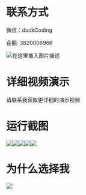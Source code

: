 # 联系方式

微信：duckCoding

企鹅: 3820006966

![在这里插入图片描述](http://upload.cxycsx.vip/91ab4bcb4f2c4c6db86365bb6d6e9c62.jpeg)

# 详细视频演示

请联系我获取更详细的演示视频

# 运行截图

![](http://www.bysj52.com/uploadfile/ueditor/image/202306/%E6%AF%95%E8%AE%BEssm686%E5%9F%BA%E4%BA%8EJavaweb%E7%9A%84%E9%AB%98%E6%A0%A1%E5%AD%A6%E7%94%9F%E8%AF%BE%E5%A0%82%E8%80%83%E5%8B%A4%E7%B3%BB%E7%BB%9F%E7%9A%84+vue%E6%AF%95%E4%B8%9A%E8%AE%BE%E8%AE%A1/5.png)![](http://www.bysj52.com/uploadfile/ueditor/image/202306/%E6%AF%95%E8%AE%BEssm686%E5%9F%BA%E4%BA%8EJavaweb%E7%9A%84%E9%AB%98%E6%A0%A1%E5%AD%A6%E7%94%9F%E8%AF%BE%E5%A0%82%E8%80%83%E5%8B%A4%E7%B3%BB%E7%BB%9F%E7%9A%84+vue%E6%AF%95%E4%B8%9A%E8%AE%BE%E8%AE%A1/2.png)![](http://www.bysj52.com/uploadfile/ueditor/image/202306/%E6%AF%95%E8%AE%BEssm686%E5%9F%BA%E4%BA%8EJavaweb%E7%9A%84%E9%AB%98%E6%A0%A1%E5%AD%A6%E7%94%9F%E8%AF%BE%E5%A0%82%E8%80%83%E5%8B%A4%E7%B3%BB%E7%BB%9F%E7%9A%84+vue%E6%AF%95%E4%B8%9A%E8%AE%BE%E8%AE%A1/1.png)![](http://www.bysj52.com/uploadfile/ueditor/image/202306/%E6%AF%95%E8%AE%BEssm686%E5%9F%BA%E4%BA%8EJavaweb%E7%9A%84%E9%AB%98%E6%A0%A1%E5%AD%A6%E7%94%9F%E8%AF%BE%E5%A0%82%E8%80%83%E5%8B%A4%E7%B3%BB%E7%BB%9F%E7%9A%84+vue%E6%AF%95%E4%B8%9A%E8%AE%BE%E8%AE%A1/4.png)![](http://www.bysj52.com/uploadfile/ueditor/image/202306/%E6%AF%95%E8%AE%BEssm686%E5%9F%BA%E4%BA%8EJavaweb%E7%9A%84%E9%AB%98%E6%A0%A1%E5%AD%A6%E7%94%9F%E8%AF%BE%E5%A0%82%E8%80%83%E5%8B%A4%E7%B3%BB%E7%BB%9F%E7%9A%84+vue%E6%AF%95%E4%B8%9A%E8%AE%BE%E8%AE%A1/3.png)

# 为什么选择我

![](http://upload.cxycsx.vip/%E7%A8%8B%E5%BA%8F%E8%AE%BE%E8%AE%A1.png)

